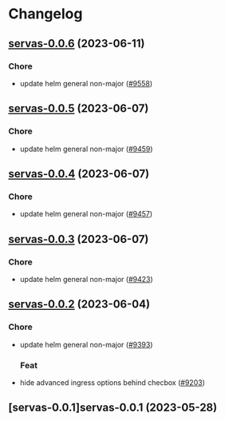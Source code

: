 # Changelog



## [servas-0.0.6](https://github.com/truecharts/charts/compare/servas-0.0.5...servas-0.0.6) (2023-06-11)

### Chore

- update helm general non-major ([#9558](https://github.com/truecharts/charts/issues/9558))
  
  


## [servas-0.0.5](https://github.com/truecharts/charts/compare/servas-0.0.4...servas-0.0.5) (2023-06-07)

### Chore

- update helm general non-major ([#9459](https://github.com/truecharts/charts/issues/9459))
  
  


## [servas-0.0.4](https://github.com/truecharts/charts/compare/servas-0.0.3...servas-0.0.4) (2023-06-07)

### Chore

- update helm general non-major ([#9457](https://github.com/truecharts/charts/issues/9457))
  
  


## [servas-0.0.3](https://github.com/truecharts/charts/compare/servas-0.0.2...servas-0.0.3) (2023-06-07)

### Chore

- update helm general non-major ([#9423](https://github.com/truecharts/charts/issues/9423))
  
  


## [servas-0.0.2](https://github.com/truecharts/charts/compare/servas-0.0.1...servas-0.0.2) (2023-06-04)

### Chore

- update helm general non-major ([#9393](https://github.com/truecharts/charts/issues/9393))
  
  ### Feat

- hide advanced ingress options behind checbox ([#9203](https://github.com/truecharts/charts/issues/9203))
  
  


## [servas-0.0.1]servas-0.0.1 (2023-05-28)

